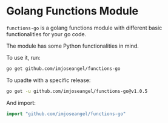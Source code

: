 # Golang Functions Module

`functions-go` is a golang functions module with different basic functionalities for your go code.

The module has some Python functionalities in mind.

To use it, run:

```bash
go get github.com/imjoseangel/functions-go
```

To upadte with a specific release:

```bash
go get -u github.com/imjoseangel/functions-go@v1.0.5
```

And import:

```go
import "github.com/imjoseangel/functions-go"
```
